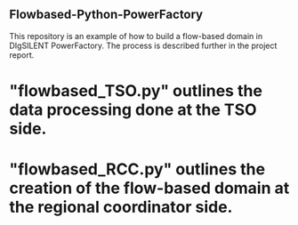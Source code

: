 ## Flowbased-Python-PowerFactory
 
This repository is an example of how to build a flow-based domain in DIgSILENT PowerFactory. The process is described further in the project report. 

# "flowbased_TSO.py" outlines the data processing done at the TSO side.

# "flowbased_RCC.py" outlines the creation of the flow-based domain at the regional coordinator side.

